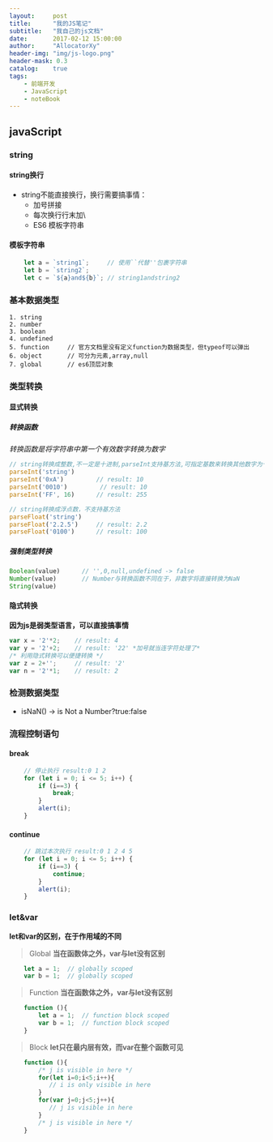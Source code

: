 ```yaml
---
layout:     post
title:      "我的JS笔记"
subtitle:   "我自己的js文档"
date:       2017-02-12 15:00:00
author:     "AllocatorXy"
header-img: "img/js-logo.png"
header-mask: 0.3
catalog:    true
tags:
    - 前端开发
    - JavaScript
    - noteBook
---
```


## javaScript

### string

#### string换行
- string不能直接换行，换行需要搞事情：
    + 加号拼接
    + 每次换行行末加\
    + ES6 模板字符串

#### 模板字符串
```javascript
    let a = `string1`;     // 使用``代替''包裹字符串
    let b = `string2`;
    let c = `${a}and${b}`; // string1andstring2
```

### 基本数据类型
    1. string
    2. number
    3. boolean
    4. undefined
    5. function     // 官方文档里没有定义function为数据类型，但typeof可以弹出
    6. object       // 可分为元素,array,null
    7. global       // es6顶层对象

### 类型转换

#### 显式转换

##### 转换函数
*转换函数是将字符串中第一个有效数字转换为数字*
```javascript
// string转换成整数,不一定是十进制,parseInt支持基方法,可指定基数来转换其他数字为十进制
parseInt('string')   
parseInt('0xA')         // result: 10
parseInt('0010')         // result: 10
parseInt('FF', 16)      // result: 255

// string转换成浮点数，不支持基方法
parseFloat('string')    
parseFloat('2.2.5')     // result: 2.2
parseFloat('0100')      // result: 100
```

##### 强制类型转换
```javascript
Boolean(value)      // '',0,null,undefined -> false
Number(value)       // Number与转换函数不同在于，非数字将直接转换为NaN
String(value)
```

#### 隐式转换
**因为js是弱类型语言，可以直接搞事情**

```javascript
var x = '2'*2;    // result: 4
var y = '2'+2;    // result: '22' *加号就当连字符处理了*
/* 利用隐式转换可以便捷转换 */
var z = 2+'';     // result: '2'
var n = '2'*1;    // result: 2
```

### 检测数据类型
- isNaN() -> is Not a Number?true:false

### 流程控制语句

#### break
```javascript
    // 停止执行 result:0 1 2
    for (let i = 0; i <= 5; i++) {
        if (i==3) {
            break;
        }
        alert(i);
    }
```

#### continue
```javascript
    // 跳过本次执行 result:0 1 2 4 5
    for (let i = 0; i <= 5; i++) {
        if (i==3) {
            continue;
        }
        alert(i);
    }
```

### let&var
**let和var的区别，在于作用域的不同**

>Global
**当在函数体之外，var与let没有区别**

```javascript
    let a = 1;  // globally scoped
    var b = 1;  // globally scoped
```

>Function
**当在函数体之外，var与let没有区别**

```javascript
    function (){
        let a = 1;  // function block scoped
        var b = 1;  // function block scoped
    }
```

>Block
**let只在最内层有效，而var在整个函数可见**

```javascript
    function (){
        /* j is visible in here */
        for(let i=0;i<5;i++){
           // i is only visible in here
        }
        for(var j=0;j<5;j++){
           // j is visible in here
        }
        /* j is visible in here */
    }
```
